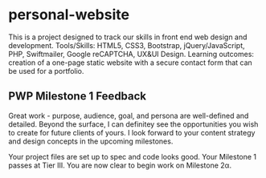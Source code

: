 # personal-website 
This is a project designed to track our skills in front end web design and development. 
Tools/Skills: HTML5, CSS3, Bootstrap, jQuery/JavaScript, PHP, Swiftmailer, Google reCAPTCHA, UX&UI Design. 
Learning outcomes: creation of a one-page static website with a secure contact form that can be used for a portfolio. 


## PWP Milestone 1 Feedback
Great work - purpose, audience, goal, and persona are well-defined and detailed. Beyond the surface, I can definitey see the opportunities you wish to create for future clients of yours. I look forward to your content strategy and design concepts in the upcoming milestones.

Your project files are set up to spec and code looks good. Your Milestone 1 passes at Tier III. You are now clear to begin work on Milestone 2α.
